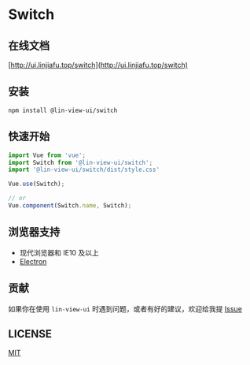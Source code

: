 # Switch


## 在线文档

[http://ui.linjiafu.top/switch](http://ui.linjiafu.top/switch)


## 安装

```
npm install @lin-view-ui/switch
```

## 快速开始

```javascript
import Vue from 'vue';
import Switch from '@lin-view-ui/switch';
import '@lin-view-ui/switch/dist/style.css'

Vue.use(Switch);

// or
Vue.component(Switch.name, Switch);
```

## 浏览器支持

- 现代浏览器和 IE10 及以上
- [Electron](http://electron.atom.io/)

## 贡献

如果你在使用 `lin-view-ui` 时遇到问题，或者有好的建议，欢迎给我提 [Issue](https://github.com/c10342/lin-view-ui/issues)

## LICENSE

[MIT](https://github.com/c10342/lin-view-ui/blob/master/LICENSE)
